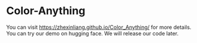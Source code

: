 # Color-Anything
You can visit https://zhexinliang.github.io/Color_Anything/ for more details.
You can try our demo on hugging face.
We will release our code later.

